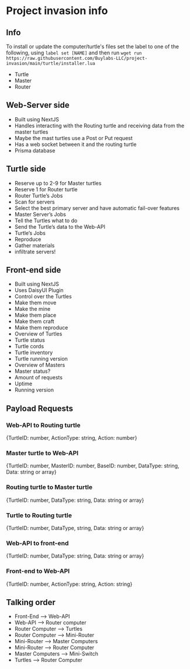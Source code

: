 # Project invasion info 
## Info
To install or update the computer/turtle's files set the label to one of the following, using `label set [NAME]` and then run `wget run https://raw.githubusercontent.com/Buylabs-LLC/project-invasion/main/turtle/installer.lua`
- Turtle
- Master
- Router

## Web-Server side
- Built using NextJS
- Handles interacting with the Routing turtle and receiving data from the master turtles
- Maybe the mast turtles use a Post or Put request
- Has a web socket between it and the routing turtle
- Prisma database
## Turtle side
- Reserve up to 2-9 for Master turtles
- Reserve 1 for Router turtle
- Router Turtle’s Jobs
 - Scan for servers
 - Select the best primary server and have automatic fail-over features
- Master Server’s Jobs
 - Tell the Turtles what to do
 - Send the Turtle’s data to the Web-API
- Turtle’s Jobs
 - Reproduce
 - Gather materials
 - infiltrate servers!
## Front-end side
- Built using NextJS
- Uses DaisyUI Plugin
- Control over the Turtles
 - Make them move
 - Make the mine
 - Make them place
 - Make them craft
 - Make them reproduce
- Overview of Turtles
 - Turtle status
 - Turtle cords
 - Turtle inventory
 - Turtle running version
- Overview of Masters
 - Master status?
 - Amount of requests
 - Uptime
 - Running version
## Payload Requests
### Web-API to Routing turtle
{TurtleID: number, ActionType: string, Action: number}
### Master turtle to Web-API
{TurtleID: number, MasterID: number, BaseID: number, DataType: string, Data: string or array}
### Routing turtle to Master turtle
{TurtleID: number, DataType: string, Data: string or array}
### Turtle to Routing turtle
{TurtleID: number, DataType, string, Data: string or array}
### Web-API to front-end
{TurtleID: number, DataType: string, Data: string or array}
### Front-end to Web-API
{TurtleID: number, ActionType: string, Action: string}
## Talking order
- Front-End —> Web-API
- Web-API —> Router computer
- Router Computer —> Turtles
- Router Computer —> Mini-Router
- Mini-Router —> Master Computers
- Mini-Router —> Router Computer
- Master Computers —> Mini-Switch
- Turtles —> Router Computer
